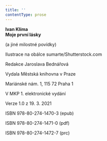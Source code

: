 ```yaml
---
title: ''
contentType: prose
---
```


**Ivan Klíma  
Moje první lásky**

(a jiné milostné povídky)

Ilustrace na obálce sumarte/Shutterstock.com

  

Redakce Jaroslava Bednářová

Vydala Městská knihovna v Praze

  

Mariánské nám. 1, 115 72 Praha 1

V MKP 1. elektronické vydání

  

Verze 1.0 z 19. 3. 2021

ISBN 978-80-274-1470-3 (epub)

  

ISBN 978-80-274-1471-0 (pdf)

  

ISBN 978-80-274-1472-7 (prc)
